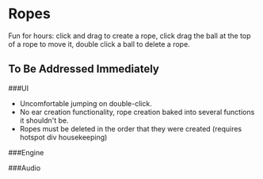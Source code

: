 # Ropes

Fun for hours: click and drag to create a rope, click drag the ball at the top of a rope to move it, double click a ball to delete a rope. 

## To Be Addressed Immediately

###UI
* Uncomfortable jumping on double-click.
* No ear creation functionality, rope creation baked into several functions it shouldn't be. 
* Ropes must be deleted in the order that they were created (requires hotspot div housekeeping)

###Engine

###Audio



